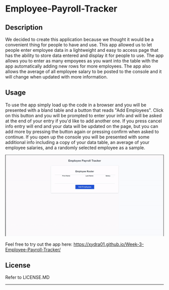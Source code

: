 # Employee-Payroll-Tracker

## Description

We decided to create this application because we thought it would be a convenient thing for people to have and use. This app allowed us to let people enter employee data in a lightweight and easy to access page that has the ability to store data entered and display it for people to use. The app allows you to enter as many empoyees as you want into the table with the app automatically adding new rows for more employees. The app also allows the average of all employee salary to be posted to the console and it will change when updated with more information.

## Usage

To use the app simply load up the code in a browser and you will be presented with a bland table and a button that reads "Add Employees". Click on this button and you will be prompted to enter your info and will be asked at the end of your entry if you'd like to add another one. If you press cancel info entry will end and your data will be updated on the page, but you can add more by pressing the button again or pressing confirm when asked to continue. If you open up the console you will be presented with some additional info including a copy of your data table, an average of your employee salaries, and a randomly selected employee as a sample.

![alt text](assets/images/Employee_Payroll_Tracker_Demo.gif)

Feel free to try out the app here: https://xydra01.github.io/Week-3-Employee-Payroll-Tracker/

## License

Refer to LICENSE.MD

---
